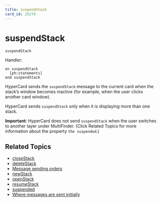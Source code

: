 ```yaml
---
title: suspendStack
card_id: 25274
---
```


# suspendStack

```
suspendStack
```

Handler:

```
on suspendStack
  [ph:statements]
end suspendStack
```

HyperCard sends the `suspendStack` message to the current card when the stack’s window becomes inactive (for example, when the user clicks another card window).

HyperCard sends `suspendStack` only when it is displaying more than one stack.

<b>Important</b>: HyperCard does not send `suspendStack` when the user switches to another layer under MultiFinder. (Click Related Topics for more information about the property `the suspended`.)

## Related Topics

* [closeStack](/HyperTalkReference/systemmessages/closeStack)
* [deleteStack](/HyperTalkReference/systemmessages/deleteStack)
* [Message sending orders](/HyperTalkReference/systemmessages/Message-sending-orders)
* [newStack](/HyperTalkReference/systemmessages/newStack)
* [openStack](/HyperTalkReference/systemmessages/openStack)
* [resumeStack](/HyperTalkReference/systemmessages/resumeStack)
* [suspended](/HyperTalkReference/properties/suspended)
* [Where messages are sent initially](/HyperTalkReference/systemmessages/Where-messages-are-sent-initially)
